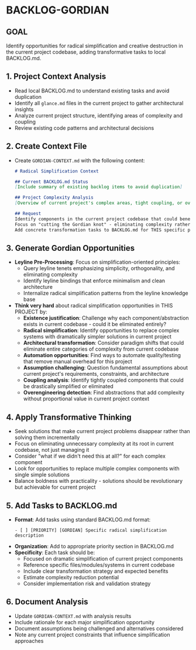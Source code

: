 # BACKLOG-GORDIAN

## GOAL
Identify opportunities for radical simplification and creative destruction in the current project codebase, adding transformative tasks to local BACKLOG.md.

## 1. Project Context Analysis
- Read local BACKLOG.md to understand existing tasks and avoid duplication
- Identify all `glance.md` files in the current project to gather architectural insights
- Analyze current project structure, identifying areas of complexity and coupling
- Review existing code patterns and architectural decisions

## 2. Create Context File
- Create `GORDIAN-CONTEXT.md` with the following content:
  ```markdown
  # Radical Simplification Context

  ## Current BACKLOG.md Status
  [Include summary of existing backlog items to avoid duplication]

  ## Project Complexity Analysis
  [Overview of current project's complex areas, tight coupling, or overengineered components]

  ## Request
  Identify components in the current project codebase that could benefit from radical simplification or creative destruction.
  Focus on "cutting the Gordian knot" - eliminating complexity rather than managing it.
  Add concrete transformation tasks to BACKLOG.md for THIS specific project.
  ```

## 3. Generate Gordian Opportunities
- **Leyline Pre-Processing**: Focus on simplification-oriented principles:
  - Query leyline tenets emphasizing simplicity, orthogonality, and eliminating complexity
  - Identify leyline bindings that enforce minimalism and clean architecture
  - Internalize radical simplification patterns from the leyline knowledge base
- **Think very hard** about radical simplification opportunities in THIS PROJECT by:
  - **Existence justification**: Challenge why each component/abstraction exists in current codebase - could it be eliminated entirely?
  - **Radical simplification**: Identify opportunities to replace complex systems with dramatically simpler solutions in current project
  - **Architectural transformation**: Consider paradigm shifts that could eliminate entire categories of complexity from current codebase
  - **Automation opportunities**: Find ways to automate quality/testing that remove manual overhead for this project
  - **Assumption challenging**: Question fundamental assumptions about current project's requirements, constraints, and architecture
  - **Coupling analysis**: Identify tightly coupled components that could be drastically simplified or eliminated
  - **Overengineering detection**: Find abstractions that add complexity without proportional value in current project context

## 4. Apply Transformative Thinking
- Seek solutions that make current project problems disappear rather than solving them incrementally
- Focus on eliminating unnecessary complexity at its root in current codebase, not just managing it
- Consider "what if we didn't need this at all?" for each complex component
- Look for opportunities to replace multiple complex components with single simple solutions
- Balance boldness with practicality - solutions should be revolutionary but achievable for current project

## 5. Add Tasks to BACKLOG.md
- **Format**: Add tasks using standard BACKLOG.md format:
  ```
  - [ ] [PRIORITY] [GORDIAN] Specific radical simplification description
  ```
- **Organization**: Add to appropriate priority section in BACKLOG.md
- **Specificity**: Each task should be:
  - Focused on dramatic simplification of current project components
  - Reference specific files/modules/systems in current codebase
  - Include clear transformation strategy and expected benefits
  - Estimate complexity reduction potential
  - Consider implementation risk and validation strategy

## 6. Document Analysis
- Update `GORDIAN-CONTEXT.md` with analysis results
- Include rationale for each major simplification opportunity
- Document assumptions being challenged and alternatives considered
- Note any current project constraints that influence simplification approaches

